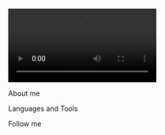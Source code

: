![Header](https://github.com/DariaSmil/DariaSmil/blob/main/assets/doc_2022-11-05_19-43-55.mp4)

About me

Languages and Tools

Follow me 